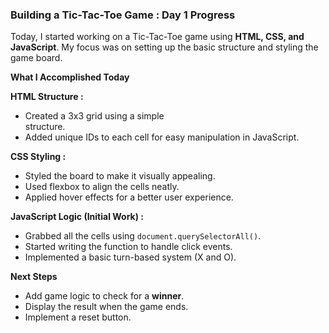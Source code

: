 ### Building a **Tic-Tac-Toe** Game : Day 1 Progress

Today, I started working on a Tic-Tac-Toe game using **HTML, CSS, and JavaScript**. My focus was on setting up the basic structure and styling the game board.

**What I Accomplished Today**

**HTML Structure :**
* Created a 3x3 grid using a simple <div> structure.
* Added unique IDs to each cell for easy manipulation in JavaScript.

**CSS Styling :**
* Styled the board to make it visually appealing.
* Used flexbox to align the cells neatly.
* Applied hover effects for a better user experience.

**JavaScript Logic (Initial Work) :**
* Grabbed all the cells using `document.querySelectorAll()`.
* Started writing the function to handle click events.
* Implemented a basic turn-based system (X and O).

**Next Steps**
* Add game logic to check for a **winner**.
* Display the result when the game ends.
* Implement a reset button.